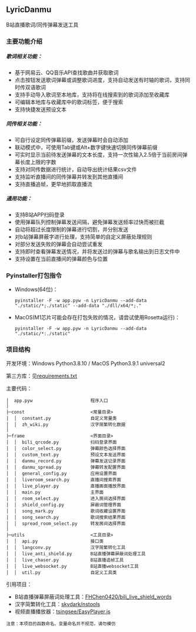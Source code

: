 ## LyricDanmu
B站直播歌词/同传弹幕发送工具

### 主要功能介绍
##### 歌词相关功能：
+ 基于网易云、QQ音乐API查找歌曲并获取歌词
+ 点击按钮发送歌词弹幕或调整歌词进度，支持自动发送有时轴的歌词，支持同时传双语歌词
+ 支持手动导入歌词至本地库，支持将在线搜索到的歌词添加至收藏库
+ 可编辑本地库与收藏库中的歌词标签，便于搜索
+ 支持快捷发送预设文本
##### 同传相关功能：
+ 可自行设定同传弹幕前缀，发送弹幕时会自动添加
+ 联动模式中，可使用Tab键或Alt+数字键快速切换同传弹幕前缀
+ 可实时显示当前待发送弹幕的文本长度，支持一次性输入2.5倍于当前房间弹幕长度上限的字数
+ 支持对同传数据进行统计，自动导出统计结果csv文件
+ 支持监听直播间的同传弹幕并转发到其他直播间
+ 支持直播追帧，更早地抓取直播流
##### 通用功能：
+ 支持B站APP扫码登录
+ 使用弹幕队列控制弹幕发送间隔，避免弹幕发送频率过快而被拦截
+ 自动将超过长度限制的弹幕进行切割，并分别发送
+ 对b站弹幕屏蔽字进行处理，支持简单的自定义屏蔽处理规则
+ 对部分发送失败的弹幕会自动尝试重发
+ 支持即时查看弹幕发送情况，并将发送过的弹幕与歌名输出到日志文件中
+ 支持设置在当前直播间的弹幕颜色与位置

### Pyinstaller打包指令
+ Windows(64位)：

    ```pyinstaller -F -w app.pyw -n LyricDanmu --add-data "./static/*;./static" --add-data "./dll/x64/*;."```

+ MacOS(M1芯片可能会存在打包失败的情况，请尝试使用Rosetta运行)：

    ```pyinstaller -F -w app.pyw -n LyricDanmu --add-data "./static/*:./static"```

### 项目结构
开发环境：Windows Python3.8.10 / MacOS Python3.9.1 universal2

第三方库：见[requirements.txt](https://github.com/FHChen0420/LyricDanmu/blob/main/requirements.txt)

主要代码：

```
│  app.pyw                      程序入口
│          
├─const                         <常量目录>
│  │  constant.py               自定义常量类
│  │  zh_wiki.py                汉字简繁转化数据
│          
├─frame                         <界面目录>
│  │  bili_qrcode.py            扫码登录界面
│  │  color_select.py           弹幕颜色选择界面
│  │  custom_text.py            预设文本发送界面
│  │  danmu_record.py           弹幕发送记录界面
│  │  danmu_spread.py           弹幕转发配置界面
│  │  general_config.py         应用设置界面
│  │  liveroom_search.py        直播间搜索界面
│  │  live_player.py            直播画面播放界面
│  │  main.py                   主界面
│  │  room_select.py            进入房间选择界面
│  │  shield_config.py          屏蔽词管理界面
│  │  song_mark.py              歌词收藏设置界面
│  │  song_search.py            歌词搜索结果界面
│  │  spread_room_select.py     转发房间选择界面
│      
├─utils                         <工具目录>
│  │  api.py                    接口类
│  │  langconv.py               汉字简繁转化工具
│  │  live_anti_shield.py       B站直播弹幕屏蔽词处理工具
│  │  live_chaser.py            B站直播追帧工具
│  │  live_websocket.py         B站直播websocket工具
│  │  util.py                   自定义工具类
```

引用项目：

+ B站直播弹幕屏蔽词处理工具：[FHChen0420/bili_live_shield_words](https://github.com/FHChen0420/bili_live_shield_words)
+ 汉字简繁转化工具：[skydark/nstools](https://github.com/skydark/nstools)
+ 视频直播播放器：[tsingsee/EasyPlayer.js](https://github.com/tsingsee/EasyPlayer.js)

```注意：本项目的函数命名、变量命名并不规范，请勿模仿```
